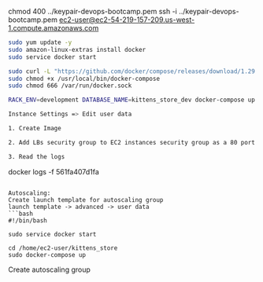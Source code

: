 chmod 400 ../keypair-devops-bootcamp.pem
ssh -i ../keypair-devops-bootcamp.pem ec2-user@ec2-54-219-157-209.us-west-1.compute.amazonaws.com

```bash
sudo yum update -y
sudo amazon-linux-extras install docker
sudo service docker start

sudo curl -L "https://github.com/docker/compose/releases/download/1.29.2/docker-compose-$(uname -s)-$(uname -m)" -o /usr/local/bin/docker-compose
sudo chmod +x /usr/local/bin/docker-compose
sudo chmod 666 /var/run/docker.sock

RACK_ENV=development DATABASE_NAME=kittens_store_dev docker-compose up

Instance Settings => Edit user data

1. Create Image

2. Add LBs security group to EC2 instances security group as a 80 port connection point

3. Read the logs

```
docker logs -f 561fa407d1fa
```

Autoscaling:
Create launch template for autoscaling group
launch template -> advanced -> user data
```bash
#!/bin/bash

sudo service docker start

cd /home/ec2-user/kittens_store
sudo docker-compose up
```

Create autoscaling group

